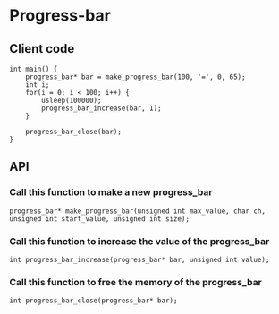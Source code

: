 # Progress-bar

## Client code
```
int main() {
    progress_bar* bar = make_progress_bar(100, '=', 0, 65);
    int i;
    for(i = 0; i < 100; i++) {
        usleep(100000);
        progress_bar_increase(bar, 1);
    }

    progress_bar_close(bar);
}
```
## API

### Call this function to make a new progress_bar
```progress_bar* make_progress_bar(unsigned int max_value, char ch, unsigned int start_value, unsigned int size);```

### Call this function to increase the value of the progress_bar
```int progress_bar_increase(progress_bar* bar, unsigned int value);```

### Call this function to free the memory of the progress_bar
```int progress_bar_close(progress_bar* bar);```
